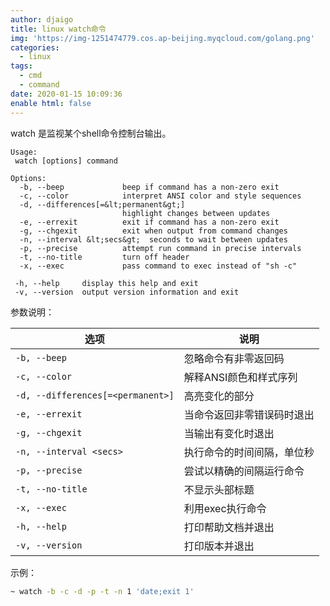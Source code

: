 ```yaml
---
author: djaigo
title: linux watch命令
img: 'https://img-1251474779.cos.ap-beijing.myqcloud.com/golang.png'
categories:
  - linux
tags:
  - cmd
  - command
date: 2020-01-15 10:09:36
enable html: false
---
```


watch 是监视某个shell命令控制台输出。
```text
Usage:
 watch [options] command

Options:
  -b, --beep             beep if command has a non-zero exit
  -c, --color            interpret ANSI color and style sequences
  -d, --differences[=&lt;permanent&gt;]
                         highlight changes between updates
  -e, --errexit          exit if command has a non-zero exit
  -g, --chgexit          exit when output from command changes
  -n, --interval &lt;secs&gt;  seconds to wait between updates
  -p, --precise          attempt run command in precise intervals
  -t, --no-title         turn off header
  -x, --exec             pass command to exec instead of "sh -c"

 -h, --help     display this help and exit
 -v, --version  output version information and exit

```

参数说明：

| 选项 | 说明 |
| --- | --- |
|`-b, --beep`|忽略命令有非零返回码| 
|`-c, --color`|  解释ANSI颜色和样式序列   |
|`-d, --differences[=<permanent>]`|高亮变化的部分|
|`-e, --errexit`|  当命令返回非零错误码时退出   |
|`-g, --chgexit`| 当输出有变化时退出    |
|`-n, --interval <secs>`|  执行命令的时间间隔，单位秒   |
|`-p, --precise`|尝试以精确的间隔运行命令|
|`-t, --no-title`| 不显示头部标题 |
|`-x, --exec`| 利用exec执行命令|
|`-h, --help`|  打印帮助文档并退出   |
|`-v, --version`|   打印版本并退出  |

示例：
```sh
~ watch -b -c -d -p -t -n 1 'date;exit 1'
```


